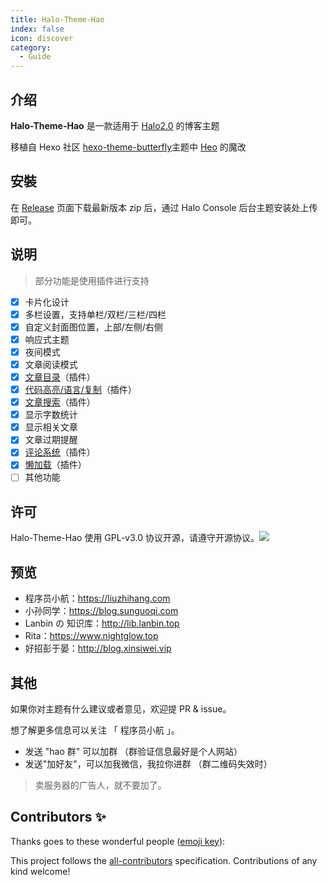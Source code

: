 ```yaml
---
title: Halo-Theme-Hao
index: false
icon: discover
category:
  - Guide
---
```


## 介绍

**Halo-Theme-Hao** 是一款适用于 [Halo2.0](https://github.com/halo-dev/halo) 的博客主题

移植自 Hexo 社区 [hexo-theme-butterfly](https://github.com/jerryc127/hexo-theme-butterfly)主题中 [Heo](https://blog.zhheo.com/) 的魔改

## 安裝

在 [Release](https://github.com/liuzhihang/halo-theme-hao/releases) 页面下载最新版本 zip 后，通过 Halo Console 后台主题安装处上传即可。

## 说明

> 部分功能是使用插件进行支持

- [x] 卡片化设计
- [x] 多栏设置，支持单栏/双栏/三栏/四栏
- [x] 自定义封面图位置，上部/左侧/右侧
- [x] 响应式主题
- [x] 夜间模式
- [x] 文章阅读模式
- [x] [文章目录](https://github.com/liuzhihang/plugin-tocbot)（插件）
- [x] [代码高亮/语言/复制](https://github.com/liuzhihang/plugin-prismjs)（插件）
- [x] [文章搜索](https://github.com/halo-sigs/plugin-search-widget)（插件）
- [x] 显示字数统计
- [x] 显示相关文章
- [x] 文章过期提醒
- [x] [评论系统](https://github.com/halo-sigs/plugin-comment-widget)（插件）
- [x] [懒加载](https://github.com/liuzhihang/plugin-lazyload)（插件）
- [ ] 其他功能

## 许可

Halo-Theme-Hao 使用 GPL-v3.0 协议开源，请遵守开源协议。![](https://img.shields.io/github/license/halo-dev/halo.svg?style=flat)

## 预览

- 程序员小航：https://liuzhihang.com
- 小孙同学：https://blog.sunguoqi.com
- Lanbin の 知识库：http://lib.lanbin.top
- Rita：https://www.nightglow.top
- 好招彭于晏：http://blog.xinsiwei.vip

## 其他

如果你对主题有什么建议或者意见，欢迎提 PR & issue。

想了解更多信息可以关注 「 程序员小航 」。

- 发送 "hao 群" 可以加群 （群验证信息最好是个人网站）
- 发送"加好友"，可以加我微信，我拉你进群 （群二维码失效时）

> 卖服务器的广告人，就不要加了。

## Contributors ✨

Thanks goes to these wonderful people ([emoji key](https://allcontributors.org/docs/en/emoji-key)):

<!-- ALL-CONTRIBUTORS-LIST:START - Do not remove or modify this section -->
<!-- prettier-ignore-start -->
<!-- markdownlint-disable -->
<!-- markdownlint-restore -->
<!-- prettier-ignore-end -->

<!-- ALL-CONTRIBUTORS-LIST:END -->

This project follows the [all-contributors](https://github.com/all-contributors/all-contributors) specification. Contributions of any kind welcome!
